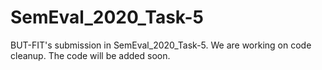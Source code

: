 # SemEval_2020_Task-5
BUT-FIT's submission in SemEval_2020_Task-5.
We are working on code cleanup. The code will be added soon.
